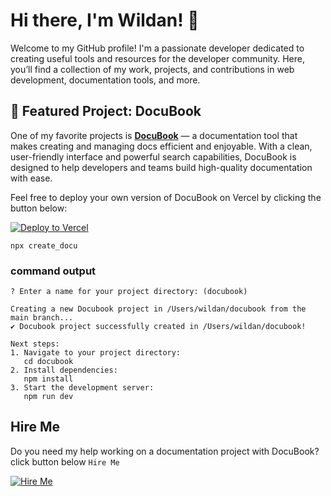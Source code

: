 # Hi there, I'm Wildan! 👋

Welcome to my GitHub profile! I'm a passionate developer dedicated to creating useful tools and resources for the developer community. Here, you’ll find a collection of my work, projects, and contributions in web development, documentation tools, and more.

## 🌟 Featured Project: DocuBook

One of my favorite projects is **[DocuBook](https://github.com/mywildancloud/docubook)** — a documentation tool that makes creating and managing docs efficient and enjoyable. With a clean, user-friendly interface and powerful search capabilities, DocuBook is designed to help developers and teams build high-quality documentation with ease.

Feel free to deploy your own version of DocuBook on Vercel by clicking the button below:

[![Deploy to Vercel](https://vercel.com/button)](https://vercel.com/import/project?template=https://github.com/mywildancloud/docubook)

```
npx create_docu
```

### command output
```
? Enter a name for your project directory: (docubook)

Creating a new Docubook project in /Users/wildan/docubook from the main branch...
✔ Docubook project successfully created in /Users/wildan/docubook!

Next steps:
1. Navigate to your project directory:
   cd docubook
2. Install dependencies:
   npm install
3. Start the development server:
   npm run dev
```

## Hire Me

Do you need my help working on a documentation project with DocuBook? click button below `Hire Me`

[![Hire Me](https://i.ibb.co.com/FWkDG6G/button-hire.png)](https://www.docubook.pro/hire-me)
